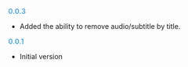 
**<span style="color:#56adda">0.0.3</span>**
- Added the ability to remove audio/subtitle by title.

**<span style="color:#56adda">0.0.1</span>**
- Initial version
